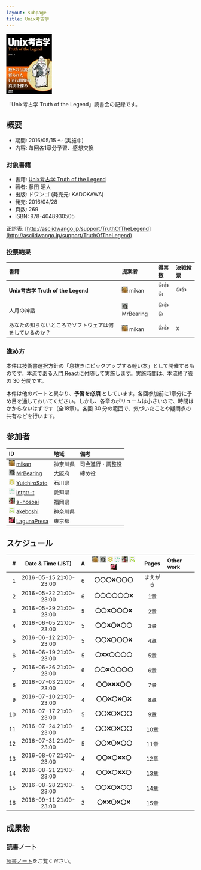 ```yaml
---
layout: subpage
title: Unix考古学
---
```


[![Unix考古学](/images/cover-unix.jpg)](http://www.amazon.co.jp/dp/4048930508/)

「Unix考古学 Truth of the Legend」読書会の記録です。

## 概要

* 期間: 2016/05/15 ～ (実施中)
* 内容: 毎回各1章分予習、感想交換

### 対象書籍

* 書籍: [Unix考古学 Truth of the Legend](http://www.amazon.co.jp/dp/4048930508/)
* 著者: 藤田 昭人
* 出版: ドワンゴ (発売元: KADOKAWA)
* 発売: 2016/04/28
* 頁数: 269
* ISBN: 978-4048930505

正誤表: [http://asciidwango.jp/support/TruthOfTheLegend](http://asciidwango.jp/support/TruthOfTheLegend)

### 投票結果

| 書籍                                                     | 提案者                                        | 得票数     |決戦投票|
|:---------------------------------------------------------|:----------------------------------------------|:-----------|:-------|
| **Unix考古学 Truth of the Legend**                       | ![](/images/users/mikan_16.png) mikan         |:+1::+1::+1:|:+1::+1:|
| 人月の神話                                               | ![](/images/users/MrBearing_16.png) MrBearing |:+1::+1::+1:|        |
| あなたの知らないところでソフトウェアは何をしているのか？ | ![](/images/users/mikan_16.png) mikan         |:+1::+1:    | X      |

### 進め方

本件は技術書選択方針の「息抜きにピックアップする軽い本」として開催するものです。本流である[入門 React](../5-react)に付随して実施します。実施時間は、本流終了後の 30 分間です。

本件は他のパートと異なり、**予習を必須** としています。各回参加前に1章分に予め目を通しておいてください。しかし、各章のボリュームは小さいので、時間はかからないはずです（全18章）。各回 30 分の範囲で、気づいたことや疑問点の共有などを行います。

## 参加者

| ID                                                                                     | 地域     | 備考             |
|:---------------------------------------------------------------------------------------|:---------|:-----------------|
| ![](/images/users/mikan_16.png) [mikan](https://github.com/mikan)                      | 神奈川県 | 司会進行・調整役 |
| ![](/images/users/MrBearing_16.png) [MrBearing](https://github.com/MrBearing)          | 大阪府   | 締め役           |
| ![](/images/users/YuichiroSato_16.png) [YuichiroSato](https://github.com/YuichiroSato) | 石川県   |                  |
| ![](/images/users/intptr-t_16.png) [intptr-t](https://github.com/intptr-t)             | 愛知県   | 　               |
| ![](/images/users/s-hosoai_16.png) [s-hosoai](https://github.com/s-hosoai)             | 福岡県   |                  |
| ![](/images/users/akeboshi_16.png) [akeboshi](https://github.com/akeboshi)             | 神奈川県 |                  |
| ![](/images/users/LagunaPresa_16.png) [LagunaPresa](https://github.com/LagunaPresa)    | 東京都   | 　               |

## スケジュール

| # | Date & Time (JST) | A | ![](/images/users/mikan_16.png) ![](/images/users/MrBearing_16.png) ![](/images/users/YuichiroSato_16.png) ![](/images/users/intptr-t_16.png) ![](/images/users/s-hosoai_16.png) ![](/images/users/akeboshi_16.png) ![](/images/users/LagunaPresa_16.png) | Pages | Other work |
|---:|:----------------------:|:-:|:---------------------:|:---------:|:-----------------------|
|  1 | 2016-05-15 21:00-23:00 | 6 | :o::o::o::x::o::o::o: |  まえがき |                        |
|  2 | 2016-05-22 21:00-23:00 | 6 | :o::o::o::o::o::o::x: |  1章      |                        |
|  3 | 2016-05-29 21:00-23:00 | 5 | :o::o::x::o::o::o::x: |  2章      |                        |
|  4 | 2016-06-05 21:00-23:00 | 5 | :o::o::x::o::x::o::o: |  3章      |                        |
|  5 | 2016-06-12 21:00-23:00 | 5 | :o::o::x::o::o::o::x: |  4章      |                        |
|  6 | 2016-06-19 21:00-23:00 | 5 | :o::x::x::o::o::o::o: |  5章      |                        |
|  7 | 2016-06-26 21:00-23:00 | 6 | :o::o::x::o::o::o::o: |  6章      |                        |
|  8 | 2016-07-03 21:00-23:00 | 4 | :o::o::x::x::x::o::o: |  7章      |                        |
|  9 | 2016-07-10 21:00-23:00 | 4 | :o::o::x::o::x::o::x: |  8章      |                        |
| 10 | 2016-07-17 21:00-23:00 | 5 | :o::o::x::o::x::o::o: |  9章      |                        |
| 11 | 2016-07-24 21:00-23:00 | 5 | :o::o::x::o::x::o::o: |  10章     |                        |
| 12 | 2016-07-31 21:00-23:00 | 5 | :o::o::x::o::x::o::o: |  11章     |                        |
| 13 | 2016-08-07 21:00-23:00 | 4 | :o::o::x::o::x::x::o: |  12章     |                        |
| 14 | 2016-08-21 21:00-23:00 | 4 | :o::o::x::o::x::x::o: |  13章     |                        |
| 15 | 2016-08-28 21:00-23:00 | 5 | :o::o::x::o::x::o::o: |  14章     |                        |
| 16 | 2016-09-11 21:00-23:00 | 3 | :o::x::x::o::x::o::x: |  15章     |                        |

## 成果物

### 読書ノート

[読書ノート](/note/6-unix)をご覧ください。
